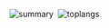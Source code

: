 [](https://github.com/anuraghazra/github-readme-stats&count_private=true)
![summary ](https://github-readme-stats.vercel.app/api?username=hafsahha&theme=dark&show_icons=true&show=prs_merged_percentage)
&nbsp;![toplangs](https://github-readme-stats.vercel.app/api/top-langs/?username=hafsahha&theme=dark&layout=donut&size_weight=0.5&count_weight=0.5)
